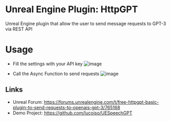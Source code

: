 # Unreal Engine Plugin: HttpGPT
Unreal Engine plugin that allow the user to send message requests to GPT-3 via REST API


# Usage
* Fill the settings with your API key
![image](https://user-images.githubusercontent.com/77353979/216823832-e5f29644-cd79-4d23-8054-61ef75d9e35c.png)

* Call the Async Function to send requests
![image](https://user-images.githubusercontent.com/77353979/216823779-58fe58ff-c0cb-4464-8129-90c5d02f145d.png)

## Links
* Unreal Forum: https://forums.unrealengine.com/t/free-httpgpt-basic-plugin-to-send-requests-to-openais-gpt-3/765168
* Demo Project: https://github.com/lucoiso/UESpeechGPT
